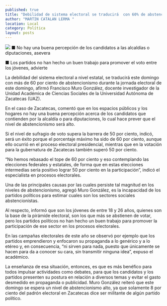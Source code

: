 ```yaml
---
published: true
title: "Debilidad de sistema electoral se traducirá  con 60% de abstencionismo: investigador"
author: "MARTIN CATALAN LERMA "
location: Local
category: Política
layout: posts
---
```


![](http://i.imgur.com/49gyscqm.png)
■ No hay una buena percepción de los candidatos a las alcaldías o diputaciones, asevera

■ Los partidos no han hecho un buen trabajo para promover el voto entre los jóvenes, advierte

La debilidad del sistema electoral a nivel estatal, se traducirá este domingo con más de 60 por ciento de abstencionismo durante la jornada electoral de este domingo, afirmó Francisco Muro González, docente investigador de la Unidad Académica de Ciencias Sociales de la Universidad Autónoma de Zacatecas (UAZ).

En el caso de Zacatecas, comentó que en los espacios públicos y los hogares no hay una buena percepción acerca de los candidatos que contienden por la alcaldía o para diputaciones, lo cual hace prever que el nivel de abstencionismo será alto.

Si el nivel de sufragio de voto supera la barrera de 50 por ciento, indicó, será un éxito porque el porcentaje máximo ha sido de 60 por ciento, aunque ello ocurrió en el proceso electoral presidencial, mientras que en la votación para la gubernatura de Zacatecas también superó 50 por ciento.

“No hemos rebasado el tope de 60 por ciento y eso contemplando las elecciones federales y estatales, de forma que en estas elecciones intermedias sería positivo lograr 50 por ciento en la participación”, indicó el especialista en procesos electorales.	

Una de las principales causas por las cuales persiste tal magnitud en los niveles de abstencionismo, agregó Muro González, es la incapacidad de los partidos políticos para estimar cuales son los sectores sociales abstencionistas.

Al respecto, informó que son los jóvenes de entre 18 y 26 años, quienes son la base de la pirámide electoral, son los que más se abstienen de votar, pero los partidos políticos no han hecho un buen trabajo para promover la participación de ese sector en los procesos electorales.

En las campañas electorales de este año se observó por ejemplo que los partidos emprendieron y enfocaron su propaganda a lo genérico y a lo etéreo y, en consecuencia, “ni sirven para nada, puesto que únicamente se hacen para da a conocer su cara, sin transmitir ninguna idea”, expuso el académico.

La enseñanza de esa situación, entonces, es que es más benéfico para todos impulsar actividades como debates, para que los candidatos y los partidos presenten su postura en relación a diversos temas y evitar el gasto desmedido en propaganda o publicidad.
Muro González reiteró que este domingo se espera un nivel de abstencionismo alto, ya que solamente 8 por ciento del padrón electoral en Zacatecas dice ser militante de algún partido político.
